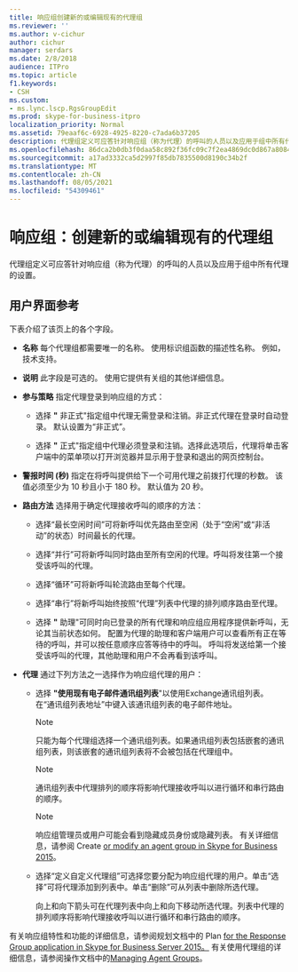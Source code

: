 ```yaml
---
title: 响应组创建新的或编辑现有的代理组
ms.reviewer: ''
ms.author: v-cichur
author: cichur
manager: serdars
ms.date: 2/8/2018
audience: ITPro
ms.topic: article
f1.keywords:
- CSH
ms.custom:
- ms.lync.lscp.RgsGroupEdit
ms.prod: skype-for-business-itpro
localization_priority: Normal
ms.assetid: 79eaaf6c-6928-4925-8220-c7ada6b37205
description: 代理组定义可应答针对响应组（称为代理）的呼叫的人员以及应用于组中所有代理的设置。
ms.openlocfilehash: 86dca2b0db3f0daa58c892f36fc09c7f2ea4869dc0d867a8084a16d626b327f6
ms.sourcegitcommit: a17ad3332ca5d2997f85db7835500d8190c34b2f
ms.translationtype: MT
ms.contentlocale: zh-CN
ms.lasthandoff: 08/05/2021
ms.locfileid: "54309461"
---
```

# <a name="response-groups-create-new-or-edit-existing-agent-group"></a>响应组：创建新的或编辑现有的代理组

代理组定义可应答针对响应组（称为代理）的呼叫的人员以及应用于组中所有代理的设置。

## <a name="ui-reference"></a>用户界面参考

下表介绍了该页上的各个字段。

- **名称** 每个代理组都需要唯一的名称。 使用标识组函数的描述性名称。 例如，技术支持。

- **说明** 此字段是可选的。 使用它提供有关组的其他详细信息。

- **参与策略** 指定代理登录到响应组的方式：

  - 选择 **"** 非正式"指定组中代理无需登录和注销。非正式代理在登录时自动登录。 默认设置为“非正式”。

  - 选择 **"** 正式"指定组中代理必须登录和注销。选择此选项后，代理将单击客户端中的菜单项以打开浏览器并显示用于登录和退出的网页控制台。

- **警报时间 (秒)** 指定在将呼叫提供给下一个可用代理之前拨打代理的秒数。 该值必须至少为 10 秒且小于 180 秒。 默认值为 20 秒。

- **路由方法** 选择用于确定代理接收呼叫的顺序的方法：

  - 选择“最长空闲时间”可将新呼叫优先路由至空闲（处于“空闲”或“非活动”的状态）时间最长的代理。

  - 选择“并行”可将新呼叫同时路由至所有空闲的代理。呼叫将发往第一个接受该呼叫的代理。

  - 选择“循环”可将新呼叫轮流路由至每个代理。

  - 选择“串行”将新呼叫始终按照“代理”列表中代理的排列顺序路由至代理。

  - 选择 **"** 助理"可同时向已登录的所有代理和响应组应用程序提供新呼叫，无论其当前状态如何。 配置为代理的助理和客户端用户可以查看所有正在等待的呼叫，并可以按任意顺序应答等待中的呼叫。 呼叫将发送给第一个接受该呼叫的代理，其他助理和用户不会再看到该呼叫。

- **代理** 通过下列方法之一选择作为响应组代理的用户：

  - 选择 **"使用现有电子邮件通讯组列表**"以使用Exchange通讯组列表。 在“通讯组列表地址”中键入该通讯组列表的电子邮件地址。

    > [!NOTE]
    > 只能为每个代理组选择一个通讯组列表。如果通讯组列表包括嵌套的通讯组列表，则该嵌套的通讯组列表将不会被包括在代理组中。

    > [!NOTE]
    > 通讯组列表中代理排列的顺序将影响代理接收呼叫以进行循环和串行路由的顺序。

    > [!NOTE]
    > 响应组管理员或用户可能会看到隐藏成员身份或隐藏列表。 有关详细信息，请参阅 Create [or modify an agent group in Skype for Business 2015](../../deploy/deploy-enterprise-voice/create-or-modify-an-agent-group.md)。

  - 选择“定义自定义代理组”可选择您要分配为响应组代理的用户。单击“选择”可将代理添加到列表中。单击“删除”可从列表中删除所选代理。

    向上和向下箭头可在代理列表中向上和向下移动所选代理。列表中代理的排列顺序将影响代理接收呼叫以进行循环和串行路由的顺序。

有关响应组特性和功能的详细信息，请参阅规划文档中的 Plan [for the Response Group application in Skype for Business Server 2015。](../../plan-your-deployment/enterprise-voice-solution/response-group.md) 有关使用代理组的详细信息，请参阅操作文档中的[Managing Agent Groups](/previous-versions/office/lync-server-2013/lync-server-2013-managing-response-group-agent-groups)。